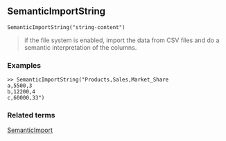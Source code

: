 ## SemanticImportString

```
SemanticImportString("string-content")
```
 
> if the file system is enabled, import the data from CSV files and do a semantic interpretation of the columns.
 


### Examples 

```
>> SemanticImportString("Products,Sales,Market_Share
a,5500,3
b,12200,4
c,60000,33") 
```

### Related terms
[SemanticImport](SemanticImport.md)
